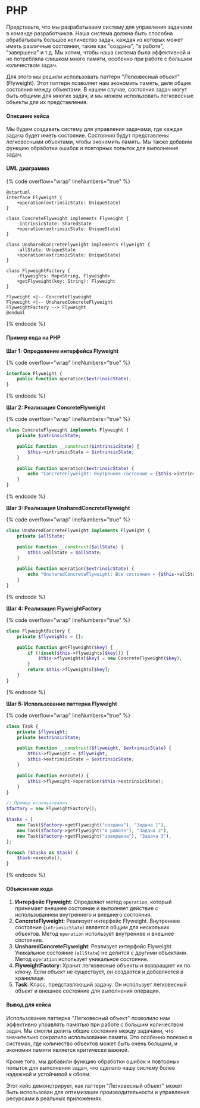 # PHP

Представьте, что мы разрабатываем систему для управления задачами в команде разработчиков. Наша система должна быть способна обрабатывать большое количество задач, каждая из которых может иметь различные состояния, такие как "создана", "в работе", "завершена" и т.д. Мы хотим, чтобы наша система была эффективной и не потребляла слишком много памяти, особенно при работе с большим количеством задач.

Для этого мы решили использовать паттерн "Легковесный объект" (Flyweight). Этот паттерн позволяет нам экономить память, деля общие состояния между объектами. В нашем случае, состояния задач могут быть общими для многих задач, и мы можем использовать легковесные объекты для их представления.

#### Описание кейса

Мы будем создавать систему для управления задачами, где каждая задача будет иметь состояние. Состояния будут представлены легковесными объектами, чтобы экономить память. Мы также добавим функцию обработки ошибок и повторных попыток для выполнения задач.

#### UML диаграмма

{% code overflow="wrap" lineNumbers="true" %}
```plantuml
@startuml
interface Flyweight {
    +operation(extrinsicState: UniqueState)
}

class ConcreteFlyweight implements Flyweight {
    -intrinsicState: SharedState
    +operation(extrinsicState: UniqueState)
}

class UnsharedConcreteFlyweight implements Flyweight {
    -allState: UniqueState
    +operation(extrinsicState: UniqueState)
}

class FlyweightFactory {
    -flyweights: Map<String, Flyweight>
    +getFlyweight(key: String): Flyweight
}

Flyweight <|-- ConcreteFlyweight
Flyweight <|-- UnsharedConcreteFlyweight
FlyweightFactory --> Flyweight
@enduml
```
{% endcode %}

#### Пример кода на PHP

**Шаг 1: Определение интерфейса Flyweight**

{% code overflow="wrap" lineNumbers="true" %}
```php
interface Flyweight {
    public function operation($extrinsicState);
}
```
{% endcode %}

**Шаг 2: Реализация ConcreteFlyweight**

{% code overflow="wrap" lineNumbers="true" %}
```php
class ConcreteFlyweight implements Flyweight {
    private $intrinsicState;

    public function __construct($intrinsicState) {
        $this->intrinsicState = $intrinsicState;
    }

    public function operation($extrinsicState) {
        echo "ConcreteFlyweight: Внутреннее состояние = {$this->intrinsicState}, Внешнее состояние = {$extrinsicState}\n";
    }
}
```
{% endcode %}

**Шаг 3: Реализация UnsharedConcreteFlyweight**

{% code overflow="wrap" lineNumbers="true" %}
```php
class UnsharedConcreteFlyweight implements Flyweight {
    private $allState;

    public function __construct($allState) {
        $this->allState = $allState;
    }

    public function operation($extrinsicState) {
        echo "UnsharedConcreteFlyweight: Все состояния = {$this->allState}\n";
    }
}
```
{% endcode %}

**Шаг 4: Реализация FlyweightFactory**

{% code overflow="wrap" lineNumbers="true" %}
```php
class FlyweightFactory {
    private $flyweights = [];

    public function getFlyweight($key) {
        if (!isset($this->flyweights[$key])) {
            $this->flyweights[$key] = new ConcreteFlyweight($key);
        }
        return $this->flyweights[$key];
    }
}
```
{% endcode %}

**Шаг 5: Использование паттерна Flyweight**

{% code overflow="wrap" lineNumbers="true" %}
```php
class Task {
    private $flyweight;
    private $extrinsicState;

    public function __construct($flyweight, $extrinsicState) {
        $this->flyweight = $flyweight;
        $this->extrinsicState = $extrinsicState;
    }

    public function execute() {
        $this->flyweight->operation($this->extrinsicState);
    }
}

// Пример использования
$factory = new FlyweightFactory();

$tasks = [
    new Task($factory->getFlyweight("создана"), "Задача 1"),
    new Task($factory->getFlyweight("в работе"), "Задача 2"),
    new Task($factory->getFlyweight("завершена"), "Задача 3"),
];

foreach ($tasks as $task) {
    $task->execute();
}
```
{% endcode %}

#### Объяснение кода

1. **Интерфейс Flyweight**: Определяет метод `operation`, который принимает внешнее состояние и выполняет действие с использованием внутреннего и внешнего состояния.
2. **ConcreteFlyweight**: Реализует интерфейс Flyweight. Внутреннее состояние (`intrinsicState`) является общим для нескольких объектов. Метод `operation` использует внутреннее и внешнее состояние.
3. **UnsharedConcreteFlyweight**: Реализует интерфейс Flyweight. Уникальное состояние (`allState`) не делится с другими объектами. Метод `operation` использует уникальное состояние.
4. **FlyweightFactory**: Хранит легковесные объекты и возвращает их по ключу. Если объект не существует, он создается и добавляется в хранилище.
5. **Task**: Класс, представляющий задачу. Он использует легковесный объект и внешнее состояние для выполнения операции.

#### Вывод для кейса

Использование паттерна "Легковесный объект" позволило нам эффективно управлять памятью при работе с большим количеством задач. Мы смогли делить общие состояния между задачами, что значительно сократило использование памяти. Это особенно полезно в системах, где количество объектов может быть очень большим, и экономия памяти является критически важной.

Кроме того, мы добавили функцию обработки ошибок и повторных попыток для выполнения задач, что сделало нашу систему более надежной и устойчивой к сбоям.

Этот кейс демонстрирует, как паттерн "Легковесный объект" может быть использован для оптимизации производительности и управления ресурсами в реальных приложениях.
